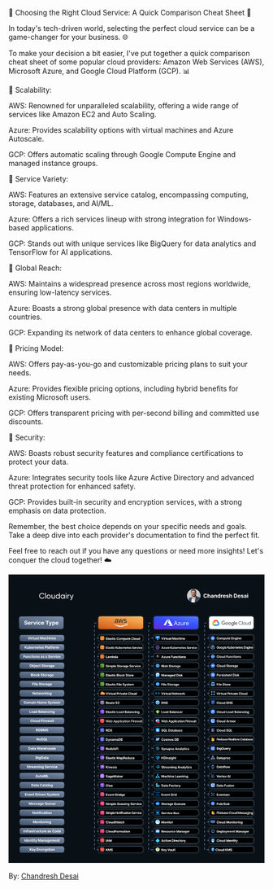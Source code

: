 🚀 Choosing the Right Cloud Service: A Quick Comparison Cheat Sheet 🚀

In today's tech-driven world, selecting the perfect cloud service can be a game-changer for your business. 🌐

To make your decision a bit easier, I've put together a quick comparison cheat sheet of some popular cloud providers: Amazon Web Services (AWS), Microsoft Azure, and Google Cloud Platform (GCP). 📊

🔹 Scalability:

AWS: Renowned for unparalleled scalability, offering a wide range of services like Amazon EC2 and Auto Scaling.

Azure: Provides scalability options with virtual machines and Azure Autoscale.

GCP: Offers automatic scaling through Google Compute Engine and managed instance groups.

🔹 Service Variety:

AWS: Features an extensive service catalog, encompassing computing, storage, databases, and AI/ML.

Azure: Offers a rich services lineup with strong integration for Windows-based applications.

GCP: Stands out with unique services like BigQuery for data analytics and TensorFlow for AI applications.

🔹 Global Reach:

AWS: Maintains a widespread presence across most regions worldwide, ensuring low-latency services.

Azure: Boasts a strong global presence with data centers in multiple countries.

GCP: Expanding its network of data centers to enhance global coverage.

🔹 Pricing Model:

AWS: Offers pay-as-you-go and customizable pricing plans to suit your needs.

Azure: Provides flexible pricing options, including hybrid benefits for existing Microsoft users.

GCP: Offers transparent pricing with per-second billing and committed use discounts.

🔹 Security:

AWS: Boasts robust security features and compliance certifications to protect your data.

Azure: Integrates security tools like Azure Active Directory and advanced threat protection for enhanced safety.

GCP: Provides built-in security and encryption services, with a strong emphasis on data protection.

Remember, the best choice depends on your specific needs and goals. Take a deep dive into each provider's documentation to find the perfect fit.

Feel free to reach out if you have any questions or need more insights! Let's conquer the cloud together! ☁️


![Cloud Products](./assets/cloud_producs_comparison.png)

By: [Chandresh Desai](https://www.linkedin.com/in/chandreshdesai?miniProfileUrn=urn%3Ali%3Afs_miniProfile%3AACoAAANM5ToBl_yn1AYy12A2ZkuNFAMfVTgp2Q4&lipi=urn%3Ali%3Apage%3Ad_flagship3_feed%3BLfAqEYzVT1%2BIqfbkEC3LSA%3D%3D)